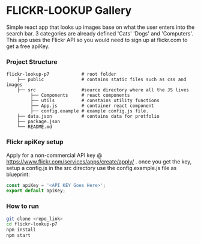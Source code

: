 # FLICKR-LOOKUP Gallery 
Simple react app that looks up images base on what the user enters into the search bar. 3 categories are already defined 'Cats' 'Dogs' and 'Computers'. This app uses the Flickr API so you would need to sign up at flickr.com to get a free apiKey. 
### Project Structure

    flickr-lookup-p7            # root folder
        ├── public              # contains static files such as css and images
        ├── src                 #source directory where all the JS lives 
             ├── Components     # react components 
             ├── utils          # constains utility functions
             ├── App.js         # container react component
             ├── config.example # example config.js file. 
        ├── data.json           # contains data for protfolio
        ├── package.json          
        └── README.md

### Flickr apiKey setup
Apply for a non-commercial API key @ https://www.flickr.com/services/apps/create/apply/ . 
once you get the key, setup a config.js in the src directory use the config.example.js file as blueprint:

```javaScript
const apiKey = '<API KEY Goes Here>';
export default apiKey;
```

### How to run
```sh
git clone <repo_link>
cd flickr-lookup-p7
npm install
npm start
```
